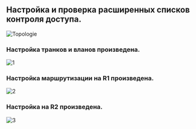 ## Настройка и проверка расширенных списков контроля доступа.
![Topologie](https://user-images.githubusercontent.com/99610266/172910437-ddbedffd-2e8f-4e15-b20f-9f21611344ad.png)
### Настройка транков и вланов произведена.
![1](https://user-images.githubusercontent.com/99610266/172922431-7f1aad75-3645-4f4c-a4a4-ab2bd5cdda44.png)
### Настройка маршрутизации на R1 произведена.
![2](https://user-images.githubusercontent.com/99610266/172924126-50aa9d23-1de2-44f3-ba69-77b2e867e77e.png)
### Настройка на R2 произведена.
![3](https://user-images.githubusercontent.com/99610266/172924894-a3cf9508-6802-432b-8068-fb4a8c5c5494.png)
